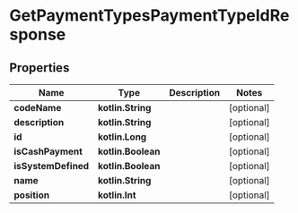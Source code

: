 
# GetPaymentTypesPaymentTypeIdResponse

## Properties
| Name | Type | Description | Notes |
| ------------ | ------------- | ------------- | ------------- |
| **codeName** | **kotlin.String** |  |  [optional] |
| **description** | **kotlin.String** |  |  [optional] |
| **id** | **kotlin.Long** |  |  [optional] |
| **isCashPayment** | **kotlin.Boolean** |  |  [optional] |
| **isSystemDefined** | **kotlin.Boolean** |  |  [optional] |
| **name** | **kotlin.String** |  |  [optional] |
| **position** | **kotlin.Int** |  |  [optional] |



